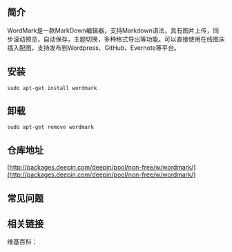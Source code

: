 ## 简介

WordMark是一款MarkDown编辑器，支持Markdown语法，具有图片上传，同步滚动预览，自动保存，主题切换，多种格式导出等功能。可以直接使用在线图床插入配图，支持发布到Wordpress、GitHub、Evernote等平台。

## 安装

`sudo apt-get install wordmark`

## 卸载

`sudo apt-get remove wordmark`

## 仓库地址

[http://packages.deepin.com/deepin/pool/non-free/w/wordmark/](http://packages.deepin.com/deepin/pool/non-free/w/wordmark/)


## 常见问题


## 相关链接

维基百科：